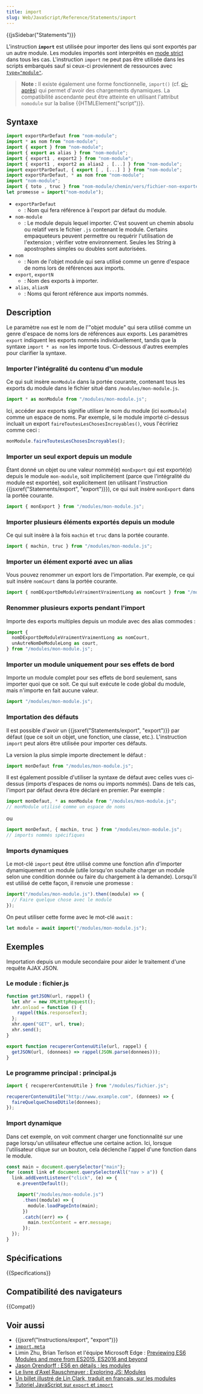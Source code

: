 ```yaml
---
title: import
slug: Web/JavaScript/Reference/Statements/import
---
```


{{jsSidebar("Statements")}}

L'instruction **`import`** est utilisée pour importer des liens qui sont exportés par un autre module. Les modules importés sont interprétés en [mode strict](/fr/docs/Web/JavaScript/Reference/Strict_mode) dans tous les cas. L'instruction `import` ne peut pas être utilisée dans les scripts embarqués sauf si ceux-ci proviennent de ressources avec [`type="module"`](/fr/docs/Web/HTML/Element/script#Attributs).

> **Note :** Il existe également une forme fonctionnelle, `import()` (cf. [ci-après](#dyn)) qui permet d'avoir des chargements dynamiques. La compatibilité ascendante peut être atteinte en utilisant l'attribut `nomodule` sur la balise {{HTMLElement("script")}}.

## Syntaxe

```js
import exportParDefaut from "nom-module";
import * as nom from "nom-module";
import { export } from "nom-module";
import { export as alias } from "nom-module";
import { export1 , export2 } from "nom-module";
import { export1 , export2 as alias2 , [...] } from "nom-module";
import exportParDefaut, { export [ , [...] ] } from "nom-module";
import exportParDefaut, * as nom from "nom-module";
import "nom-module";
import { toto , truc } from "nom-module/chemin/vers/fichier-non-exporte";
let promesse = import("nom-module");
```

- `exportParDefaut`
  - : Nom qui fera référence à l'export par défaut du module.
- `nom-module`
  - : Le module depuis lequel importer. C'est souvent un chemin absolu ou relatif vers le fichier `.js` contenant le module. Certains empaqueteurs peuvent permettre ou requérir l'utilisation de l'extension ; vérifier votre environnement. Seules les String à apostrophes simples ou doubles sont autorisées.
- `nom`
  - : Nom de l'objet module qui sera utilisé comme un genre d'espace de noms lors de références aux imports.
- `export`, `exportN`
  - : Nom des exports à importer.
- `alias`, `aliasN`
  - : Noms qui feront référence aux imports nommés.

## Description

Le paramètre `nom` est le nom de l'"objet module" qui sera utilisé comme un genre d'espace de noms lors de références aux exports. Les paramètres `export` indiquent les exports nommés individuellement, tandis que la syntaxe `import * as nom` les importe tous. Ci-dessous d'autres exemples pour clarifier la syntaxe.

### Importer l'intégralité du contenu d'un module

Ce qui suit insère `monModule` dans la portée courante, contenant tous les exports du module dans le fichier situé dans `/modules/mon-module.js`.

```js
import * as monModule from "/modules/mon-module.js";
```

Ici, accéder aux exports signifie utiliser le nom du module (ici `monModule`) comme un espace de noms. Par exemple, si le module importé ci-dessus incluait un export `faireToutesLesChosesIncroyables()`, vous l'écririez comme ceci&nbsp;:

```js
monModule.faireToutesLesChosesIncroyables();
```

### Importer un seul export depuis un module

Étant donné un objet ou une valeur nommé(e) `monExport` qui est exporté(e) depuis le module `mon-module`, soit implicitement (parce que l'intégralité du module est exportée), soit explicitement (en utilisant l'instruction {{jsxref("Statements/export", "export")}}), ce qui suit insère `monExport` dans la portée courante.

```js
import { monExport } from "/modules/mon-module.js";
```

### Importer plusieurs éléments exportés depuis un module

Ce qui suit insère à la fois `machin` et `truc` dans la portée courante.

```js
import { machin, truc } from "/modules/mon-module.js";
```

### Importer un élément exporté avec un alias

Vous pouvez renommer un export lors de l'importation. Par exemple, ce qui suit insère `nomCourt` dans la portée courante.

```js
import { nomDExportDeModuleVraimentVraimentLong as nomCourt } from "/modules/mon-module.js";
```

### Renommer plusieurs exports pendant l'import

Importe des exports multiples depuis un module avec des alias commodes :

```js
import {
  nomDExportDeModuleVraimentVraimentLong as nomCourt,
  unAutreNomDeModuleLong as court,
} from "/modules/mon-module.js";
```

### Importer un module uniquement pour ses effets de bord

Importe un module complet pour ses effets de bord seulement, sans importer quoi que ce soit. Ce qui suit exécute le code global du module, mais n'importe en fait aucune valeur.

```js
import "/modules/mon-module.js";
```

### Importation des défauts

Il est possible d'avoir un {{jsxref("Statements/export", "export")}} par défaut (que ce soit un objet, une fonction, une classe, etc.). L'instruction `import` peut alors être utilisée pour importer ces défauts.

La version la plus simple importe directement le défaut :

```js
import monDefaut from "/modules/mon-module.js";
```

Il est également possible d'utiliser la syntaxe de défaut avec celles vues ci-dessus (imports d'espaces de noms ou imports nommés). Dans de tels cas, l'import par défaut devra être déclaré en premier. Par exemple :

```js
import monDefaut, * as monModule from "/modules/mon-module.js";
// monModule utilisé comme un espace de noms
```

ou

```js
import monDefaut, { machin, truc } from "/modules/mon-module.js";
// imports nommés spécifiques
```

### Imports dynamiques

Le mot-clé `import` peut être utilisé comme une fonction afin d'importer dynamiquement un module (utile lorsqu'on souhaite charger un module selon une condition donnée ou faire du chargement à la demande). Lorsqu'il est utilisé de cette façon, il renvoie une promesse :

```js
import("/modules/mon-module.js").then((module) => {
  // Faire quelque chose avec le module
});
```

On peut utiliser cette forme avec le mot-clé `await` :

```js
let module = await import("/modules/mon-module.js");
```

## Exemples

Importation depuis un module secondaire pour aider le traitement d'une requête AJAX JSON.

### Le module : fichier.js

```js
function getJSON(url, rappel) {
  let xhr = new XMLHttpRequest();
  xhr.onload = function () {
    rappel(this.responseText);
  };
  xhr.open("GET", url, true);
  xhr.send();
}

export function recupererContenuUtile(url, rappel) {
  getJSON(url, (donnees) => rappel(JSON.parse(donnees)));
}
```

### Le programme principal : principal.js

```js
import { recupererContenuUtile } from "/modules/fichier.js";

recupererContenuUtile("http://www.example.com", (donnees) => {
  faireQuelqueChoseDUtile(donnees);
});
```

### Import dynamique

Dans cet exemple, on voit comment charger une fonctionnalité sur une page lorsqu'un utilisateur effectue une certaine action. Ici, lorsque l'utilisateur clique sur un bouton, cela déclenche l'appel d'une fonction dans le module.

```js
const main = document.querySelector("main");
for (const link of document.querySelectorAll("nav > a")) {
  link.addEventListener("click", (e) => {
    e.preventDefault();

    import("/modules/mon-module.js")
      .then((module) => {
        module.loadPageInto(main);
      })
      .catch((err) => {
        main.textContent = err.message;
      });
  });
}
```

## Spécifications

{{Specifications}}

## Compatibilité des navigateurs

{{Compat}}

## Voir aussi

- {{jsxref("Instructions/export", "export")}}
- [`import.meta`](/fr/docs/Web/JavaScript/Reference/Instructions/import.meta)
- Limin Zhu, Brian Terlson et l'équipe Microsoft Edge : [Previewing ES6 Modules and more from ES2015, ES2016 and beyond](https://blogs.windows.com/msedgedev/2016/05/17/es6-modules-and-beyond/)
- [Jason Orendorff : ES6 en détails : les modules](https://tech.mozfr.org/post/2015/08/21/ES6-en-details-%3A-les-modules)
- [Le livre d'Axel Rauschmayer : Exploring JS: Modules](https://exploringjs.com/es6/ch_modules.html)
- [Un billet illustré de Lin Clark, traduit en français, sur les modules](https://tech.mozfr.org/post/2018/04/06/Une-plongee-illustree-dans-les-modules-ECMAScript)
- [Tutoriel JavaScript sur `export` et `import`](https://javascript.info/import-export)
